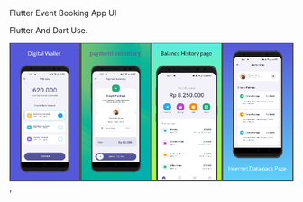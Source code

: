Flutter Event Booking App UI

Flutter And Dart Use.

![Image Alt](https://github.com/Mahafujmr/Digital-Wallet-App--UI/blob/5318f98177b64d20d6ab3bd628c244160049fa5c/ui.png),
